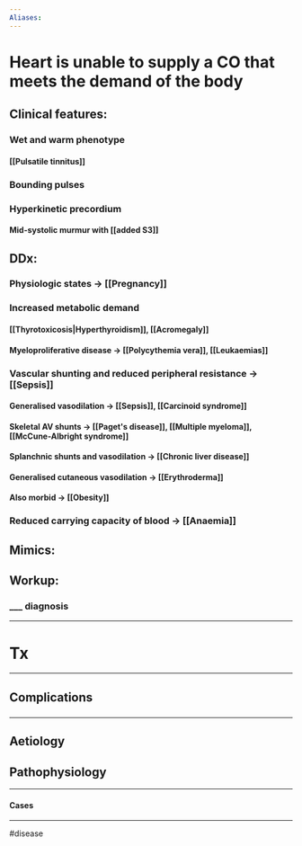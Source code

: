 ```yaml
---
Aliases:
---
```

# Heart is unable to supply a CO that meets the demand of the body
## Clinical features:
### Wet and warm phenotype
#### [[Pulsatile tinnitus]]
### Bounding pulses
### Hyperkinetic precordium 
#### Mid-systolic murmur with [[added S3]]
## DDx:
### Physiologic states -> [[Pregnancy]]
### Increased metabolic demand
#### [[Thyrotoxicosis|Hyperthyroidism]], [[Acromegaly]]
#### Myeloproliferative disease -> [[Polycythemia vera]], [[Leukaemias]]
### Vascular shunting and reduced peripheral resistance -> [[Sepsis]]
#### Generalised vasodilation -> [[Sepsis]], [[Carcinoid syndrome]]
#### Skeletal AV shunts -> [[Paget's disease]], [[Multiple myeloma]], [[McCune-Albright syndrome]]
#### Splanchnic shunts and vasodilation -> [[Chronic liver disease]]
#### Generalised cutaneous vasodilation -> [[Erythroderma]]
#### Also morbid -> [[Obesity]]
### Reduced carrying capacity of blood -> [[Anaemia]]
## Mimics:
###
## Workup:
### ___ diagnosis
---
# Tx

---
## Complications
###

---
## Aetiology
## Pathophysiology

---
#### Cases


---
#disease 
